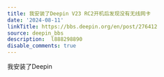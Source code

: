```yaml
---
title: 我安装了Deepin V23 RC2开机后发现没有无线网卡
date: '2024-08-11'
linkTitle: https://bbs.deepin.org/en/post/276412
source: deepin_bbs
description:  l888298890 
disable_comments: true
---
```

我安装了Deepin
